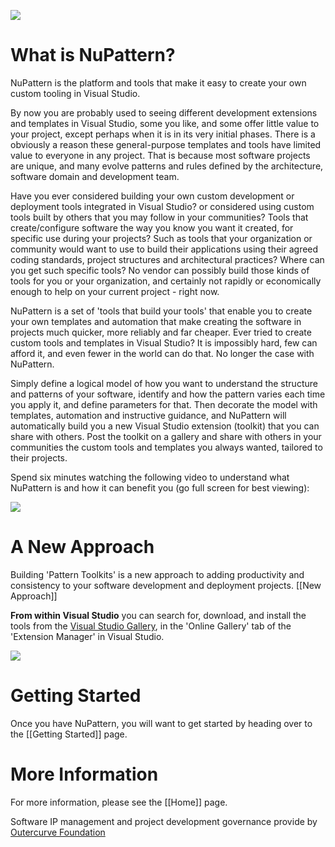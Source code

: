 ![](https://github.com/NuPattern/NuPattern/blob/master/docs/NuPattern%20Logo.png)

# What is NuPattern?
NuPattern is the platform and tools that make it easy to create your own custom tooling in Visual Studio. 

By now you are probably used to seeing different development extensions and templates in Visual Studio, some you like, and some offer little value to your project, except perhaps when it is in its very initial phases. 
There is a obviously a reason these general-purpose templates and tools have limited value to everyone in any project. That is because most software projects are unique, and many evolve patterns and rules defined by the architecture, software domain and development team.
 
Have you ever considered building your own custom development or deployment tools integrated in Visual Studio? or considered using custom tools built by others that you may follow in your communities? Tools that create/configure software the way you know you want it created, for specific use during your projects? Such as tools that your organization or community would want to use to build their applications using their agreed coding standards, project structures and architectural practices? Where can you get such specific tools?
No vendor can possibly build those kinds of tools for you or your organization, and certainly not rapidly or economically enough to help on your current project - right now.

NuPattern is a set of 'tools that build your tools' that enable you to create your own templates and automation that make creating the software in projects much quicker, more reliably and far cheaper.
Ever tried to create custom tools and templates in Visual Studio? It is impossibly hard, few can afford it, and even fewer in the world can do that. No longer the case with NuPattern. 

Simply define a logical model of how you want to understand the structure and patterns of your software, identify and how the pattern varies each time you apply it, and define parameters for that. Then decorate the model with templates, automation and instructive guidance, and NuPattern will automatically build you a new Visual Studio extension (toolkit) that you can share with others. Post the toolkit on a gallery and share with others in your communities the custom tools and templates you always wanted, tailored to their projects.

Spend six minutes watching the following video to understand what NuPattern is and how it can benefit you (go full screen for best viewing):

[![](http://img.youtube.com/vi/pHaBP2vQLt0/0.jpg)](http://www.youtube.com/watch?v=pHaBP2vQLt0)

# A New Approach
Building 'Pattern Toolkits' is a new approach to adding productivity and consistency to your software development and deployment projects. [[New Approach]]

**From within Visual Studio** you can search for, download, and install the tools from the [Visual Studio Gallery](http://visualstudiogallery.msdn.microsoft.com/332f060b-2352-41c9-b8dc-95d8ad21329b), in the 'Online Gallery' tab of the 'Extension Manager' in Visual Studio. 

![](https://github.com/NuPattern/NuPattern/blob/master/docs/Home_NuPattern%20on%20VSGallery.png)

# Getting Started
Once you have NuPattern, you will want to get started by heading over to the [[Getting Started]] page.

# More Information
For more information, please see the [[Home]] page.


Software IP management and project development governance provide by [Outercurve Foundation](www.outercurve.org)
